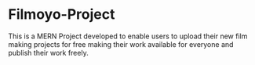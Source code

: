 # Filmoyo-Project
This is a MERN Project developed to enable users to upload their new film making projects for free making their work available for everyone and publish their work freely.
